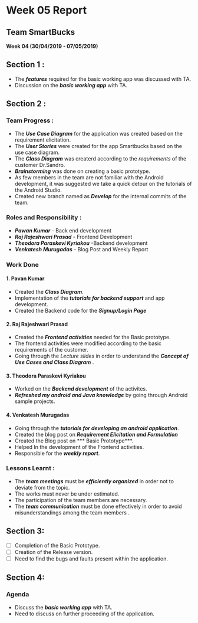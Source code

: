 # Week 05 Report 
## Team SmartBucks
**Week 04 (30/04/2019 - 07/05/2019)** 

## Section 1 : 
- The ***features*** required for the basic working app was discussed with TA. 
- Discussion on the ***basic working app*** with TA.<br/>
## Section 2 : 
### Team Progress :  

 - The ***Use Case Diagram*** for the application was created based on the requirement elicitation.<br/>
- The ***User Stories*** were created for the app Smartbucks based on the use case diagram.  <br/> 
- The ***Class Diagram*** was createrd according to the *requirements* of the customer Dr.Sandro.  <br/>
- ***Brainstorming*** was done on creating a basic prototype.
- As few members in the team are not familiar with the Android development, it was suggested we take a quick detour on the tutorials of the Android Studio.  <br/>
- Created new branch named as ***Develop*** for the internal commits of the team. 

### Roles and Responsibility :  

- ***Pawan Kumar***  - Back end development  <br/>
- ***Raj Rajeshwari Prasad*** - 	Frontend Development  <br/>
- ***Theodora Paraskevi Kyriakou*** -Backend development<br/>
- ***Venkatesh Murugadas*** - Blog Post and  Weekly Report  <br/>
### Work Done <br/>

#### 1. Pavan Kumar 
- Created the ***Class Diagram***.<br/>
- Implementation of the ***tutorials for backend support*** and app development.<br/>
- Created the Backend code for the ***Signup/Login Page***
#### 2. Raj Rajeshwari Prasad
- Created the ***Frontend activities*** needed for the Basic prototype.<br/>
- The frontend activities were modified according to the basic requirements of the customer.
-  Going through the *Lecture slides* in order to understand the ***Concept of Use Cases and Class Diagram*** . <br/>
#### 3. Theodora Paraskevi Kyriakou
- Worked on the ***Backend development*** of the activites.<br/>
- ***Refreshed my android and Java knowledge*** by going through Android sample projects. <br/>
#### 4. Venkatesh Murugadas
- Going through the ***tutorials for developing an android application***. <br/>
- Created the blog post on ***Requirement Elicitation and Formulation***
- Created the Blog post on *** Basic Prototype***. 
- Helped In the development of the Frontend activities. 
- Responsible for the ***weekly report***. <br/>
### Lessons Learnt :  

- The ***team meetings*** must be ***efficiently organized*** in order not to deviate from the topic.  <br/>
- The works must never be under estimated. <br/>
- The participation of the team members are necessary.  <br/>
- The ***team communication*** must be done effectively in order to avoid misunderstandings among the team members .<br/>

## Section 3:

 - [ ] Completion of the Basic Prototype.<br/>
 - [ ] Creation of the Release version. <br/>
 - [ ] Need to find the bugs and faults present within the application.<br/>

## Section 4:  
### Agenda  
- Discuss the ***basic working app*** with TA.<br/>
- Need to discuss on further proceeding of the application.  <br/>
